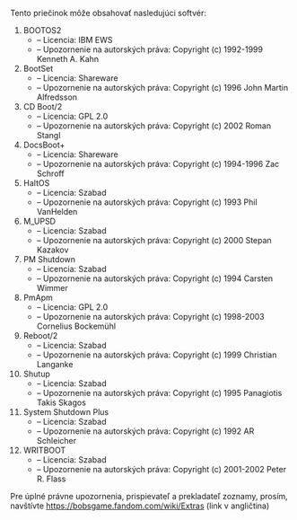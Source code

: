Tento priečinok môže obsahovať nasledujúci softvér:

1. BOOTOS2
   - – Licencia: IBM EWS
   - – Upozornenie na autorských práva: Copyright (c) 1992-1999 Kenneth A. Kahn
2. BootSet
   - – Licencia: Shareware
   - – Upozornenie na autorských práva: Copyright (c) 1996 John Martin Alfredsson
3. CD Boot/2
   - – Licencia: GPL 2.0
   - – Upozornenie na autorských práva: Copyright (c) 2002 Roman Stangl
4. DocsBoot+
   - – Licencia: Shareware
   - – Upozornenie na autorských práva: Copyright (c) 1994-1996 Zac Schroff
5. HaltOS
   - – Licencia: Szabad
   - – Upozornenie na autorských práva: Copyright (c) 1993 Phil VanHelden
6. M_UPSD
   - – Licencia: Szabad
   - – Upozornenie na autorských práva: Copyright (c) 2000 Stepan Kazakov
7. PM Shutdown
   - – Licencia: Szabad
   - – Upozornenie na autorských práva: Copyright (c) 1994 Carsten Wimmer
8. PmApm
   - – Licencia: GPL 2.0
   - – Upozornenie na autorských práva: Copyright (c) 1998-2003 Cornelius Bockemühl
9. Reboot/2
   - – Licencia: Szabad
   - – Upozornenie na autorských práva: Copyright (c) 1999 Christian Langanke
10. Shutup
    - – Licencia: Szabad
    - – Upozornenie na autorských práva: Copyright (c) 1995 Panagiotis Takis Skagos
11. System Shutdown Plus
    - – Licencia: Szabad
    - – Upozornenie na autorských práva: Copyright (c) 1992 AR Schleicher
12. WRITBOOT
    - – Licencia: Szabad
    - – Upozornenie na autorských práva: Copyright (c) 2001-2002 Peter R. Flass

Pre úplné právne upozornenia, prispievateľ a prekladateľ zoznamy, prosím, navštívte https://bobsgame.fandom.com/wiki/Extras (link v angličtina)
